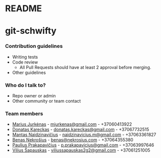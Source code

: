 # README #

# git-schwifty

### Contribution guidelines ###

* Writing tests
* Code review
    - All Pull Requests should have at least 2 approval before merging.
* Other guidelines

### Who do I talk to? ###

* Repo owner or admin
* Other community or team contact

### Team members ###
- [Marius Jurkėnas](https://github.com/Jurkenas)		      - mjurkenas@gmail.com			      - +37060413922
- [Donatas Kareckas](https://github.com/donciakss)		    - donatas.kareckas@gmail.com	  - +37067732515
- [Mantas Naidzinavičius](https://github.com/Naidze)	  - naidzinavicius.m@gmail.com 	  - +37063361827
- [Benas Nekrošius](https://github.com/benNek)		      - benas@nekrosius.com			      - +37064355380
- [Paulius Prakapavičius](https://github.com/Prakapavicius)	  - p.prakapavicius@gmail.com     - +37063997646
- [Vilius Šapauskas](https://github.com/viliuusss) 		    - viliussapauskas2g2@gmail.com  - +37061251005
